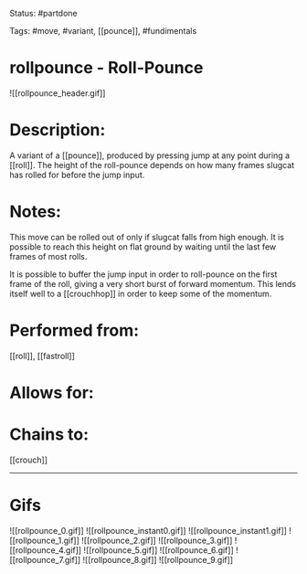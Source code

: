 Status: #partdone

Tags: #move, #variant, [[pounce]], #fundimentals

# rollpounce - Roll-Pounce
![[rollpounce_header.gif]]
# Description:
A variant of a [[pounce]], produced by pressing jump at any point during a [[roll]]. The height of the roll-pounce depends on how many frames slugcat has rolled for before the jump input.

# Notes:
This move can be rolled out of only if slugcat falls from high enough. It is possible to reach this height on flat ground by waiting until the last few frames of most rolls.

It is possible to buffer the jump input in order to roll-pounce on the first frame of the roll, giving a very short burst of forward momentum. This lends itself well to a [[crouchhop]] in order to keep some of the momentum.

# Performed from:
[[roll]], [[fastroll]]

# Allows for:


# Chains to:
[[crouch]]

___
# Gifs
![[rollpounce_0.gif]]
![[rollpounce_instant0.gif]]
![[rollpounce_instant1.gif]]
![[rollpounce_1.gif]]
![[rollpounce_2.gif]]
![[rollpounce_3.gif]]
![[rollpounce_4.gif]]
![[rollpounce_5.gif]]
![[rollpounce_6.gif]]
![[rollpounce_7.gif]]
![[rollpounce_8.gif]]
![[rollpounce_9.gif]]